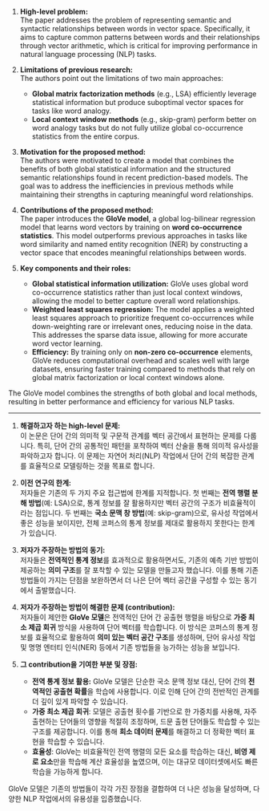 1. **High-level problem:**  
   The paper addresses the problem of representing semantic and syntactic relationships between words in vector space. Specifically, it aims to capture common patterns between words and their relationships through vector arithmetic, which is critical for improving performance in natural language processing (NLP) tasks.

2. **Limitations of previous research:**  
   The authors point out the limitations of two main approaches:  
   - **Global matrix factorization methods** (e.g., LSA) efficiently leverage statistical information but produce suboptimal vector spaces for tasks like word analogy.  
   - **Local context window methods** (e.g., skip-gram) perform better on word analogy tasks but do not fully utilize global co-occurrence statistics from the entire corpus.

3. **Motivation for the proposed method:**  
   The authors were motivated to create a model that combines the benefits of both global statistical information and the structured semantic relationships found in recent prediction-based models. The goal was to address the inefficiencies in previous methods while maintaining their strengths in capturing meaningful word relationships.

4. **Contributions of the proposed method:**  
   The paper introduces the **GloVe model**, a global log-bilinear regression model that learns word vectors by training on **word co-occurrence statistics**. This model outperforms previous approaches in tasks like word similarity and named entity recognition (NER) by constructing a vector space that encodes meaningful relationships between words.

5. **Key components and their roles:**  
   - **Global statistical information utilization:** GloVe uses global word co-occurrence statistics rather than just local context windows, allowing the model to better capture overall word relationships.
   - **Weighted least squares regression:** The model applies a weighted least squares approach to prioritize frequent co-occurrences while down-weighting rare or irrelevant ones, reducing noise in the data. This addresses the sparse data issue, allowing for more accurate word vector learning.
   - **Efficiency:** By training only on **non-zero co-occurrence** elements, GloVe reduces computational overhead and scales well with large datasets, ensuring faster training compared to methods that rely on global matrix factorization or local context windows alone.

The GloVe model combines the strengths of both global and local methods, resulting in better performance and efficiency for various NLP tasks.

---

1. **해결하고자 하는 high-level 문제:**  
   이 논문은 단어 간의 의미적 및 구문적 관계를 벡터 공간에서 표현하는 문제를 다룹니다. 특히, 단어 간의 공통적인 패턴을 포착하여 벡터 산술을 통해 의미적 유사성을 파악하고자 합니다. 이 문제는 자연어 처리(NLP) 작업에서 단어 간의 복잡한 관계를 효율적으로 모델링하는 것을 목표로 합니다.

2. **이전 연구의 한계:**  
   저자들은 기존의 두 가지 주요 접근법에 한계를 지적합니다. 첫 번째는 **전역 행렬 분해 방법**(예: LSA)으로, 통계 정보를 잘 활용하지만 벡터 공간의 구조가 비효율적이라는 점입니다. 두 번째는 **국소 문맥 창 방법**(예: skip-gram)으로, 유사성 작업에서 좋은 성능을 보이지만, 전체 코퍼스의 통계 정보를 제대로 활용하지 못한다는 한계가 있습니다.

3. **저자가 주장하는 방법의 동기:**  
   저자들은 **전역적인 통계 정보**를 효과적으로 활용하면서도, 기존의 예측 기반 방법이 제공하는 **의미 구조**를 잘 포착할 수 있는 모델을 만들고자 했습니다. 이를 통해 기존 방법들이 가지는 단점을 보완하면서 더 나은 단어 벡터 공간을 구성할 수 있는 동기에서 출발했습니다.

4. **저자가 주장하는 방법이 해결한 문제 (contribution):**  
   저자들이 제안한 **GloVe 모델**은 전역적인 단어 간 공출현 행렬을 바탕으로 **가중 최소 제곱 회귀** 방식을 사용하여 단어 벡터를 학습합니다. 이 방식은 코퍼스의 통계 정보를 효율적으로 활용하여 **의미 있는 벡터 공간 구조**를 생성하며, 단어 유사성 작업 및 명명 엔터티 인식(NER) 등에서 기존 방법들을 능가하는 성능을 보입니다.

5. **그 contribution을 기여한 부분 및 장점:**  
   - **전역 통계 정보 활용:** GloVe 모델은 단순한 국소 문맥 정보 대신, 단어 간의 **전역적인 공출현 확률**을 학습에 사용합니다. 이로 인해 단어 간의 전반적인 관계를 더 깊이 있게 파악할 수 있습니다.
   - **가중 최소 제곱 회귀**: 모델은 공출현 횟수를 기반으로 한 가중치를 사용해, 자주 출현하는 단어들의 영향을 적절히 조정하며, 드문 출현 단어들도 학습할 수 있는 구조를 제공합니다. 이를 통해 **희소 데이터 문제**를 해결하고 더 정확한 벡터 표현을 학습할 수 있습니다.
   - **효율성**: GloVe는 비효율적인 전역 행렬의 모든 요소를 학습하는 대신, **비영 제로 요소**만을 학습해 계산 효율성을 높였으며, 이는 대규모 데이터셋에서도 빠른 학습을 가능하게 합니다.

GloVe 모델은 기존의 방법들이 각각 가진 장점을 결합하여 더 나은 성능을 달성하며, 다양한 NLP 작업에서의 유용성을 입증했습니다.
